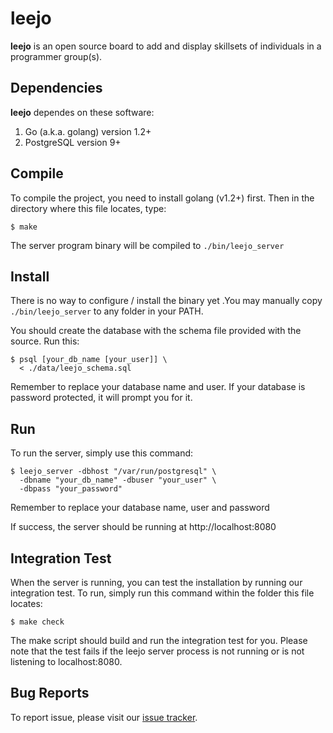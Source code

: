 leejo
=====

**leejo** is an open source board to add and display skillsets
of individuals in a programmer group(s).


Dependencies
------------
**leejo** dependes on these software:

  1. Go (a.k.a. golang) version 1.2+
  2. PostgreSQL version 9+


Compile
-------

To compile the project, you need to install golang (v1.2+)
first. Then in the directory where this file locates, type:

    $ make

The server program binary will be compiled to
`./bin/leejo_server`


Install
-------

There is no way to configure / install the binary yet .You
may manually copy `./bin/leejo_server` to any folder in 
your PATH.

You should create the database with the schema file provided
with the source. Run this:

    $ psql [your_db_name [your_user]] \
      < ./data/leejo_schema.sql

Remember to replace your database name and user. If your 
database is password protected, it will prompt you for it.


Run
---

To run the server, simply use this command:

    $ leejo_server -dbhost "/var/run/postgresql" \
      -dbname "your_db_name" -dbuser "your_user" \
      -dbpass "your_password"

Remember to replace your database name, user and password

If success, the server should be running at
http://localhost:8080


Integration Test
----------------

When the server is running, you can test the installation
by running our integration test. To run, simply run this
command within the folder this file locates:

    $ make check

The make script should build and run the integration test
for you. Please note that the test fails if the leejo
server process is not running or is not listening to
localhost:8080.


Bug Reports
-----------

To report issue, please visit our
[issue tracker](https://github.com/opensourcehk/leejo/issues).
